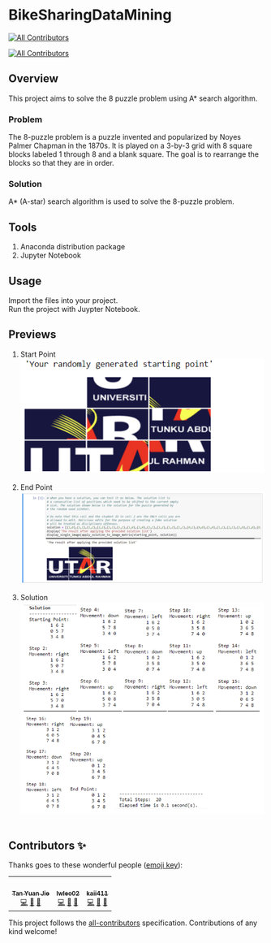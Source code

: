 # BikeSharingDataMining
<!-- ALL-CONTRIBUTORS-BADGE:START - Do not remove or modify this section -->
[![All Contributors](https://img.shields.io/badge/all_contributors-3-orange.svg?style=flat-square)](#contributors-)
<!-- ALL-CONTRIBUTORS-BADGE:END -->
<!-- ALL-CONTRIBUTORS-BADGE:START - Do not remove or modify this section -->
[![All Contributors](https://img.shields.io/badge/all_contributors-3-orange.svg?style=flat-square)](#contributors-)
<!-- ALL-CONTRIBUTORS-BADGE:END -->

## Overview
<p>This project aims to solve the 8 puzzle problem using A* search algorithm.</p>

### Problem
The 8-puzzle problem is a puzzle invented and popularized by Noyes Palmer Chapman in the 1870s. It is played on a 3-by-3 grid with 8 square blocks labeled 1 through 8 and a blank square. The goal is to rearrange the blocks so that they are in order.

### Solution
A* (A-star) search algorithm is used to solve the 8-puzzle problem.
  
## Tools
1. Anaconda distribution package
2. Jupyter Notebook

## Usage
Import the files into your project.<br>
Run the project with Juypter Notebook.

## Previews
1. Start Point <br> <img src="previews/StartPoint.png"><br><br>
2. End Point <br> <img src="previews/EndPoint.png"><br><br>
3. Solution <br> <img src="previews/Solution.png"><br><br>
## Contributors ✨

Thanks goes to these wonderful people ([emoji key](https://allcontributors.org/docs/en/emoji-key)):

<!-- ALL-CONTRIBUTORS-LIST:START - Do not remove or modify this section -->
<!-- prettier-ignore-start -->
<!-- markdownlint-disable -->
<table>
  <tr>
    <td align="center"><a href="https://github.com/yuanjie8629"><img src="https://avatars.githubusercontent.com/u/86699785?v=4?s=100" width="100px;" alt=""/><br /><sub><b>Tan Yuan Jie</b></sub></a><br /><a href="https://github.com/yuanjie8629/EightPuzzleProblemSolving/commits?author=yuanjie8629" title="Code">💻</a> <a href="https://github.com/yuanjie8629/EightPuzzleProblemSolving/commits?author=yuanjie8629" title="Documentation">📖</a> <a href="#ideas-yuanjie8629" title="Ideas, Planning, & Feedback">🤔</a></td>
    <td align="center"><a href="https://github.com/lwleo02"><img src="https://avatars.githubusercontent.com/u/86616877?v=4?s=100" width="100px;" alt=""/><br /><sub><b>lwleo02</b></sub></a><br /><a href="https://github.com/yuanjie8629/EightPuzzleProblemSolving/commits?author=lwleo02" title="Code">💻</a> <a href="https://github.com/yuanjie8629/EightPuzzleProblemSolving/commits?author=lwleo02" title="Documentation">📖</a> <a href="#ideas-lwleo02" title="Ideas, Planning, & Feedback">🤔</a></td>
    <td align="center"><a href="https://github.com/Kai411"><img src="https://avatars.githubusercontent.com/u/51218403?v=4?s=100" width="100px;" alt=""/><br /><sub><b>kaii411</b></sub></a><br /><a href="https://github.com/yuanjie8629/EightPuzzleProblemSolving/commits?author=Kai411" title="Code">💻</a> <a href="https://github.com/yuanjie8629/EightPuzzleProblemSolving/commits?author=Kai411" title="Documentation">📖</a> <a href="#ideas-Kai411" title="Ideas, Planning, & Feedback">🤔</a></td>
  </tr>
</table>

<!-- markdownlint-restore -->
<!-- prettier-ignore-end -->

<!-- ALL-CONTRIBUTORS-LIST:END -->

This project follows the [all-contributors](https://github.com/all-contributors/all-contributors) specification. Contributions of any kind welcome!